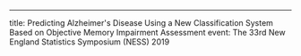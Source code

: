 ---
title: Predicting Alzheimer's Disease Using a New Classification System Based on Objective Memory Impairment Assessment
event: The 33rd New England Statistics Symposium (NESS) 2019
